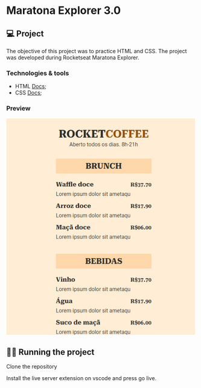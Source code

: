 # Maratona Explorer 3.0
## 💻 Project

The objective of this project was to practice HTML and CSS. The project was developed during Rocketseat Maratona Explorer. 
### Technologies & tools

- HTML <a href="https://developer.mozilla.org/pt-BR/docs/Web/HTML" rel="noopener noreferrer">Docs</a>;
- CSS <a href="https://developer.mozilla.org/pt-BR/docs/Web/CSS" rel="noopener noreferrer">Docs</a>;

### Preview

<img src="./image/rocketcoffeepreview.png" alt="RocketCoffee preview site, a online menu" width="500px"/>

## 🏃‍♂️ Running the project

Clone the repository

Install the live server extension on vscode and press go live.
